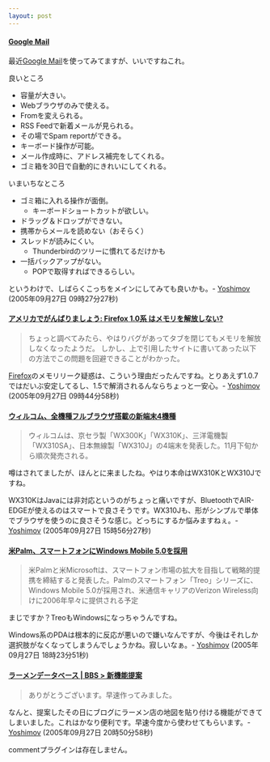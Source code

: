 ```yaml
---
layout: post
---
```

<h4><a href="http://mail.google.com/mail/">Google Mail</a></h4>
<p>最近<a href="http://mail.google.com/">Google Mail</a>を使ってみてますが、いいですねこれ。</p>
<dl>
<dt>良いところ</dt>
<dd></dd>
</dl>
<ul>
<li>容量が大きい。</li>
<li>Webブラウザのみで使える。</li>
<li>Fromを変えられる。</li>
<li>RSS Feedで新着メールが見られる。</li>
<li>その場でSpam reportができる。</li>
<li>キーボード操作が可能。</li>
<li>メール作成時に、アドレス補完をしてくれる。</li>
<li>ゴミ箱を30日で自動的にきれいにしてくれる。</li>
</ul>
<dl>
<dt>いまいちなところ</dt>
<dd></dd>
</dl>
<ul>
<li>ゴミ箱に入れる操作が面倒。<ul>
<li>キーボードショートカットが欲しい。</li>
</ul>
<li>ドラッグ＆ドロップができない。</li>
<li>携帯からメールを読めない（おそらく）</li>
<li>スレッドが読みにくい。<ul>
<li>Thunderbirdのツリーに慣れてるだけかも</li>
</ul>
<li>一括バックアップがない。<ul>
<li>POPで取得すればできるらしい。</li>
</ul>
</ul>
<p>というわけで、しばらくこっちをメインにしてみても良いかも。- <a href="/?page=Yoshimov" class="wikipage">Yoshimov</a> (2005年09月27日 09時27分27秒)</p>
<h4><a href="http://andore.com/inami/mtarchives/003249.html">アメリカでがんばりましょう: Firefox 1.0系 はメモリを解放しない?</a></h4>
<blockquote><p>ちょっと調べてみたら、やはりバグがあってタブを閉じてもメモリを解放しなくなったようだ。 しかし、上で引用したサイトに書いてあった以下の方法でこの問題を回避できることがわかった。</p>
</blockquote>
<p><a href="http://www.mozilla-japan.org/products/firefox/">Firefox</a>のメモリリーク疑惑は、こういう理由だったんですね。とりあえず1.0.7ではだいぶ安定してるし、1.5で解消されるんならちょっと一安心。- <a href="/?page=Yoshimov" class="wikipage">Yoshimov</a> (2005年09月27日 09時44分58秒)</p>
<h4><a href="http://k-tai.impress.co.jp/cda/article/news_toppage/25795.html">ウィルコム、全機種フルブラウザ搭載の新端末4機種</a></h4>
<blockquote><p>ウィルコムは、京セラ製「WX300K」「WX310K」、三洋電機製「WX310SA」、日本無線製「WX310J」の4端末を発表した。11月下旬から順次発売される。</p>
</blockquote>
<p>噂はされてましたが、ほんとに来ましたね。やはり本命はWX310KとWX310Jですね。</p>
<p>WX310KはJavaには非対応というのがちょっと痛いですが、BluetoothでAIR-EDGEが使えるのはスマートで良さそうです。WX310Jも、形がシンプルで単体でブラウザを使うのに良さそうな感じ。どっちにするか悩みますねぇ。- <a href="/?page=Yoshimov" class="wikipage">Yoshimov</a> (2005年09月27日 15時56分27秒)</p>
<h4><a href="http://k-tai.impress.co.jp/cda/article/news_toppage/25794.html">米Palm、スマートフォンにWindows Mobile 5.0を採用</a></h4>
<blockquote><p>米Palmと米Microsoftは、スマートフォン市場の拡大を目指して戦略的提携を締結すると発表した。Palmのスマートフォン「Treo」シリーズに、Windows Mobile 5.0が採用され、米通信キャリアのVerizon Wireless向けに2006年早々に提供される予定</p>
</blockquote>
<p>まじですか？TreoもWindowsになっちゃうんですね。</p>
<p>Windows系のPDAは根本的に反応が悪いので嫌いなんですが、今後はそれしか選択肢がなくなってしまうんでしょうかね。寂しいなぁ。- <a href="/?page=Yoshimov" class="wikipage">Yoshimov</a> (2005年09月27日 18時23分51秒)</p>
<h4><a href="http://www.ramendb.com/bbs.php?thread=6">ラーメンデータベース | BBS &gt; 新機能提案</a></h4>
<blockquote><p>ありがとうございます。早速作ってみました。</p>
</blockquote>
<p>なんと、提案したその日にブログにラーメン店の地図を貼り付ける機能ができてしまいました。これはかなり便利です。早速今度から使わせてもらいます。- <a href="/?page=Yoshimov" class="wikipage">Yoshimov</a> (2005年09月27日 20時50分58秒)</p>
<p><span class="error">commentプラグインは存在しません。</span> </p>

